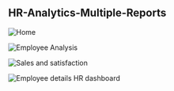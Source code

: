 
## HR-Analytics-Multiple-Reports 

![Home](https://github.com/Kanchanachouhan/HR-Analytics-Reports/assets/161718613/e1cba691-ff8a-4108-a82b-2a8b21e0ab8e)




![Employee Analysis](https://github.com/Kanchanachouhan/HR-Analytics-Reports/assets/161718613/142babe9-847e-4495-b2ca-c733f045b7ce)




![Sales and satisfaction](https://github.com/Kanchanachouhan/HR-Analytics-Reports/assets/161718613/0727fea8-9709-4936-a9e4-98eef94b4a3f)




![Employee details  HR dashboard](https://github.com/Kanchanachouhan/HR-Analytics-Reports/assets/161718613/f85d1824-1258-43e4-94cf-a7930dee64ad)
